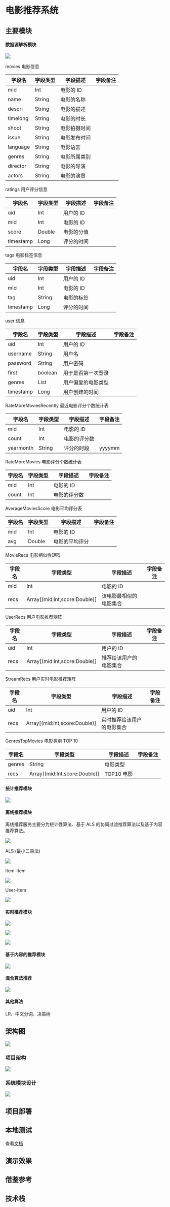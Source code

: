 # 电影推荐系统

## 主要模块

#### 数据源解析模块

![](docs/images/主要表信息.png)

movies 电影信息

| 字段名 | 字段类型 | 字段描述 | 字段备注 |
|  ----  | ---- |  ----  | ---- |
| mid | Int | 电影的 ID |
| name | String | 电影的名称 |
| descri | String | 电影的描述 |
| timelong | String | 电影的时长 |
| shoot | String | 电影拍摄时间 |
| issue | String | 电影发布时间 |
| language | String | 电影语言 |
| genres | String | 电影所属类别 |
| director | String | 电影的导演 |
| actors | String | 电影的演员 |

ratings 用户评分信息

| 字段名 | 字段类型 | 字段描述 | 字段备注 |
|  ----  | ---- |  ----  | ---- |
| uid | Int |  用户的 ID |   |
| mid | Int |  电影的 ID |   |
| score | Double | 电影的分值 |   |
| timestamp | Long | 评分的时间 |   |

tags 电影标签信息

| 字段名 | 字段类型 | 字段描述 | 字段备注 |
|  ----  | ---- |  ----  | ---- |
| uid | Int |  用户的 ID |   |
| mid | Int |  电影的 ID |   |
| tag | String | 电影的标签 |   |
| timestamp | Long | 评分的时间 |   |

user 信息

| 字段名 | 字段类型 | 字段描述 | 字段备注 |
|  ----  | ---- |  ----  | ---- |
| uid |  Int |  用户的 ID |
|  username |  String  | 用户名 |  
|  password |  String |  用户密码 |
|  first |  boolean |  用于是否第一次登录 |
|  genres |  List<String> |  用户偏爱的电影类型 |
|  timestamp |  Long |  用户创建的时间 |

RateMoreMoviesRecently 最近电影评分个数统计表

| 字段名 | 字段类型 | 字段描述 | 字段备注 |
|  ----  | ---- |  ----  | ---- |
| mid | Int | 电影的 ID | 
| count | Int | 电影的评分数 | 
| yearmonth | String | 评分的时段|  yyyymm

RateMoreMovies 电影评分个数统计表

| 字段名 | 字段类型 | 字段描述 | 字段备注 |
|  ----  | ---- |  ----  | ---- |
| mid | Int | 电影的 ID | 
| count | Int | 电影的评分数| 

AverageMoviesScore 电影平均评分表

| 字段名 | 字段类型 | 字段描述 | 字段备注 |
|  ----  | ---- |  ----  | ---- |
|  mid |  Int |  电影的 ID |  
|  avg |  Double |  电影的平均评分 |  

MovieRecs 电影相似性矩阵

| 字段名 | 字段类型 | 字段描述 | 字段备注 |
|  ----  | ---- |  ----  | ---- |
|  mid |  Int |  电影的 ID |  |
|  recs |  Array[(mid:Int,score:Double)] |  该电影最相似的电影集合 |  |  

UserRecs 用户电影推荐矩阵

| 字段名 | 字段类型 | 字段描述 | 字段备注 |
|  ----  | ---- |  ----  | ---- |
|  uid |  Int |  用户的 ID |  |  
|  recs |  Array[(mid:Int,score:Double)] |  推荐给该用户的电影集合 |  |  

StreamRecs 用户实时电影推荐矩阵

| 字段名 | 字段类型 | 字段描述 | 字段备注 |
|  ----  | ---- |  ----  | ---- |
|  uid |  Int |  用户的 ID |  |  
|  recs |  Array[(mid:Int,score:Double)] |  实时推荐给该用户的电影集合 |  |  

GenresTopMovies 电影类别 TOP 10

| 字段名 | 字段类型 | 字段描述 | 字段备注 |
|  ----  | ---- |  ----  | ---- |
|  genres |  String |  电影类型 |  |  
|  recs |  Array[(mid:Int,score:Double)] |  TOP10 电影 |  |  

#### 统计推荐模块

![](docs/images/统计推荐模块.png)

#### 离线推荐模块

离线推荐服务主要分为统计性算法、基于 ALS 的协同过滤推荐算法以及基于内容推荐算法。

![](docs/images/离线推荐模块.png)

ALS (最小二乘法)

![](docs/images/ALS.png)

Item-Item 

![](docs/images/ii.png)

User-Item

![](docs/images/ui.png)

#### 实时推荐模块

![](docs/images/实时推荐模块.png)

![](docs/images/实时推荐1.png)

![](docs/images/实时推荐2.png)

#### 基于内容的推荐模块

![](docs/images/基于内容的推荐.png)

#### 混合算法推荐

![](docs/images/混合推荐.png)

#### 其他算法

LR、中文分词、决策树

## 架构图

![](docs/images/数据生命周期.png)

### 项目架构

![](docs/images/项目架构.png)

### 系统模块设计

![](docs/images/系统模块设计.png)

## 项目部署

## 本地测试

查看[文档](docs/install.md)


## 演示效果


## 借鉴参考


## 技术栈